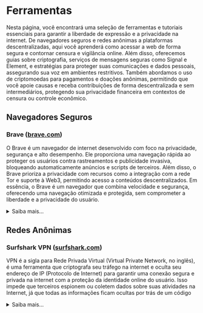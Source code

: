 # Ferramentas
Nesta página, você encontrará uma seleção de ferramentas e tutoriais essenciais para garantir a liberdade de expressão e a privacidade na internet. De navegadores seguros e redes anônimas a plataformas descentralizadas, aqui você aprenderá como acessar a web de forma segura e contornar censura e vigilância online. Além disso, oferecemos guias sobre criptografia, serviços de mensagens seguras como Signal e Element, e estratégias para proteger suas comunicações e dados pessoais, assegurando sua voz em ambientes restritivos. Também abordamos o uso de criptomoedas para pagamentos e doações anônimas, permitindo que você apoie causas e receba contribuições de forma descentralizada e sem intermediários, protegendo sua privacidade financeira em contextos de censura ou controle econômico.

## Navegadores Seguros

### Brave ([brave.com](https://brave.com/pt-br))
O Brave é um navegador de internet desenvolvido com foco na privacidade, segurança e alto desempenho. Ele proporciona uma navegação rápida ao proteger os usuários contra rastreamentos e publicidade invasiva, bloqueando automaticamente anúncios e scripts de terceiros. Além disso, o Brave prioriza a privacidade com recursos como a integração com a rede Tor e suporte à Web3, permitindo acesso a conteúdos descentralizados. Em essência, o Brave é um navegador que combina velocidade e segurança, oferecendo uma navegação otimizada e protegida, sem comprometer a liberdade e a privacidade do usuário.

<details>
  <summary>Saiba mais...</summary>

#### Navegação Anônima com Tor
<table border=none>
  <tr>
    <td>
      <img src="../img/brave_tor.gif" width="600px">
    </td>
    <td>
      O Tor é uma ferramenta que ajuda a proteger sua privacidade online. Quando você navega na internet, seu endereço IP (um número que identifica seu computador na rede) pode ser visto por sites ou outras pessoas, o que revela sua localização e atividades. O Tor funciona como uma espécie de “labirinto digital”, onde seus dados passam por vários computadores ao redor do mundo, tornando muito difícil para alguém saber de onde você realmente está acessando. No navegador Brave, você pode ativar o Tor nas configurações para usar essa proteção extra. Isso é especialmente útil para quem quer navegar de forma mais anônima e segura, evitando rastreamentos. 
      <a href="https://support.brave.com/hc/en-us/articles/360018121491-What-is-a-Private-Window-with-Tor-Connectivity" target="_blank">mais informações</a>    
    </td>
  </tr>
</table>

</details>


## Redes Anônimas

### Surfshark VPN ([surfshark.com](https://surfshark.com/pt-br))
VPN é a sigla para Rede Privada Virtual (Virtual Private Network, no inglês), é uma ferramenta que criptografa seu tráfego na internet e oculta seu endereço de IP (Protocolo de Internet) para garantir uma conexão segura e privada na internet com a proteção da identidade online do usuário. Isso impede que terceiros espionem ou coletem dados sobre suas atividades na Internet, já que todas as informações ficam ocultas por trás de um código

<details>
  <summary>Saiba mais...</summary>

#### Por que você precisa de VPN? 
<center>
<table border=none width="800px">
  <tr>
    <td align="center"><img src="../img/Secure-phone.svg"></td>
    <td align="center"><img src="../img/speaker-loud-voice-news-1.svg"></td>
    <td align="center"><img src="../img/grab-deal-coin-money.svg"></td>
  </tr>
  <tr>
    <td style="vertical-align: top;"><b>Mais Segurança na Rede</b><br><br>
    Ao criptografar o tráfego, a VPN protege contra uma variedade de ataques cibernéticos. É especialmente útil se você usa Wi-Fi público, pois redes públicas representam mais ameaças do que sua rede residencial.</td>
    <td style="vertical-align: top;"><b>Contorne a Censura</b><br><br>
    Alguns governos censuram fortemente o uso da internet. A VPN pode ajudar você a superar essas restrições, cuidar da sua identidade online e aproveitar o melhor que a internet tem a oferecer.</td>
    <td style="vertical-align: top;"><b>Economize Dinheiro</b><br><br>
    Alguns sites utilizam sua localização e cookies para ajustar os preços de seus produtos e serviços. Com uma VPN, você pode evitar essas práticas de marketing e economizar dinheiro ao fazer compras online.</td>
  </tr>  
</table>
</center>

</details>